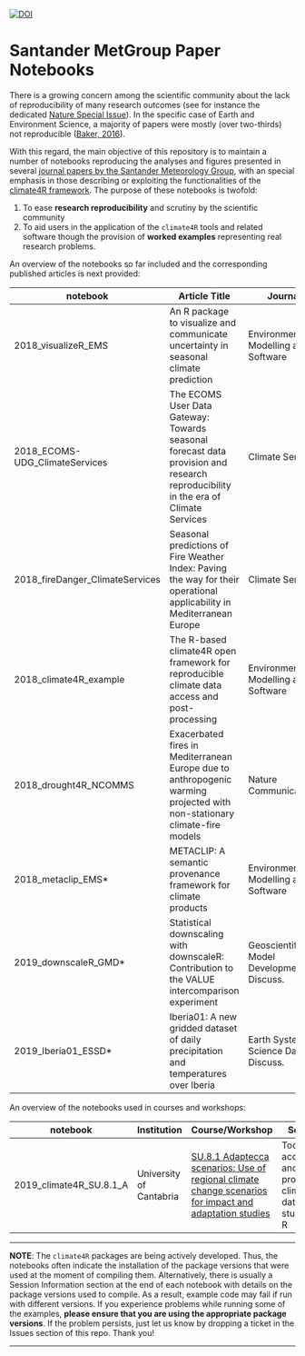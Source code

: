 [![DOI](https://zenodo.org/badge/126175546.svg)](https://zenodo.org/badge/latestdoi/126175546)
# Santander MetGroup Paper Notebooks


There is a growing concern among the scientific community about the lack of reproducibility of many research outcomes (see for instance the dedicated [Nature Special Issue](https://www.nature.com/collections/wjsrmrdnsm)). In the specific case of Earth and Environment Science, a majority of papers were mostly (over two-thirds) not reproducible ([Baker, 2016](https://www.nature.com/news/1-500-scientists-lift-the-lid-on-reproducibility-1.19970)).

With this regard, the main objective of this repository is to maintain a number of notebooks reproducing the analyses and figures presented in several [journal papers by the Santander Meteorology Group](http://www.meteo.unican.es/en/view/publications), with an special emphasis in those describing or exploiting the functionalities of the [climate4R framework](http://www.meteo.unican.es/climate4R). The purpose of these notebooks is twofold:

 1. To ease **research reproducibility** and scrutiny by the scientific community
 2. To aid users in the application of the `climate4R` tools and related software though the provision of **worked examples** representing real research problems.

An overview of the notebooks so far included and the corresponding published articles is next provided:

| notebook  | Article Title | Journal | DOI  	
|---|---|---|---
| 2018_visualizeR_EMS | An R package to visualize and communicate uncertainty in seasonal climate prediction | Environmental Modelling and Software | https://doi.org/10.1016/j.envsoft.2017.09.008
| 2018_ECOMS-UDG_ClimateServices | The ECOMS User Data Gateway: Towards seasonal forecast data provision and research reproducibility in the era of Climate Services | Climate Services | http://dx.doi.org/10.1016/j.cliser.2017.07.001
| 2018_fireDanger_ClimateServices | Seasonal predictions of Fire Weather Index: Paving the way for their operational applicability in Mediterranean Europe | Climate Services | http://dx.doi.org/10.1016/j.cliser.2017.04.001
| 2018_climate4R_example | The R-based climate4R open framework for reproducible climate data access and post-processing | Environmental Modelling and Software | https://doi.org/10.1016/j.envsoft.2018.09.009
| 2018_drought4R_NCOMMS | Exacerbated fires in Mediterranean Europe due to anthropogenic warming projected with non-stationary climate-fire models | Nature Communications | https://doi.org/10.1038/s41467-018-06358-z
| 2018_metaclip_EMS* | METACLIP: A semantic provenance framework for climate products | Environmental Modelling and Software | https://doi.org/10.1016/j.envsoft.2019.07.005
| 2019_downscaleR_GMD* | Statistical downscaling with downscaleR: Contribution to the VALUE intercomparison experiment | Geoscientific Model Development Discuss. | https://doi.org/10.5194/gmd-2019-224
| 2019_Iberia01_ESSD* | Iberia01: A new gridded dataset of daily precipitation and temperatures over Iberia | Earth System Science Data Discuss. | https://doi.org/10.5194/essd-11-1947-2019 


An overview of the notebooks used in courses and workshops:

| notebook  | Institution | Course/Workshop | Session  	
|---|---|---|---
| 2019_climate4R_SU.8.1_A | University of Cantabria | [SU.8.1 Adaptecca scenarios: Use of regional climate change scenarios for impact and adaptation studies](https://web.unican.es/cursosdeveranoyextension/cursos-de-verano/curso?c=2861) | Tools for accessing and processing climate data: Case study with R

***
**NOTE**: The `climate4R` packages are being actively developed. Thus, the notebooks often indicate the installation of the package versions that were used at the moment of compiling them. Alternatively, there is usually a Session Information section at the end of each notebook with details on the package versions used to compile. As a result, example code may fail if run with different versions. If you experience problems while running some of the examples, **please ensure that you are using the appropriate package versions**. If the problem persists, just let us know by dropping a ticket in the Issues section of this repo. Thank you!

***

